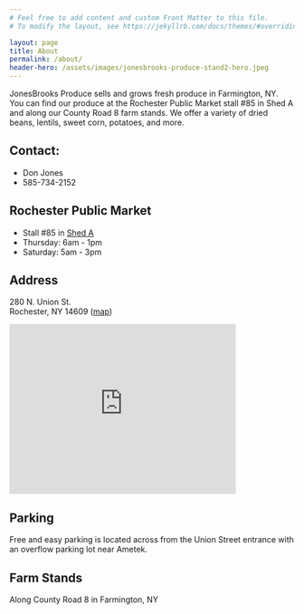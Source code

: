 ```yaml
---
# Feel free to add content and custom Front Matter to this file.
# To modify the layout, see https://jekyllrb.com/docs/themes/#overriding-theme-defaults

layout: page
title: About
permalink: /about/
header-hero: /assets/images/jonesbrooks-produce-stand2-hero.jpeg
---
```


JonesBrooks Produce sells and grows fresh produce in Farmington, NY. You can find our produce at the Rochester Public Market stall #85 in Shed A and along our County Road 8 farm stands. We offer a variety of dried beans, lentils, sweet corn, potatoes, and more.

## Contact: 

* Don Jones
* 585-734-2152

## Rochester Public Market

* Stall #85 in [Shed A](/assets/images/Rochester-Public-Market-2017.pdf)
* Thursday: 6am - 1pm
* Saturday: 5am - 3pm

## Address

280 N. Union St.\
Rochester, NY 14609 ([map](https://goo.gl/maps/Pve2LGCskuhn6utL6)) 

<iframe src="https://www.google.com/maps/embed?pb=!1m18!1m12!1m3!1d858.7105333483892!2d-77.589817616354!3d43.16507116408407!2m3!1f0!2f0!3f0!3m2!1i1024!2i768!4f13.1!3m3!1m2!1s0x0%3A0x76a86a935b147f4e!2sCity%20of%20Rochester%20Public%20Market!5e0!3m2!1sen!2sus!4v1615177314982!5m2!1sen!2sus" width="400" height="300" style="border:0;" allowfullscreen="" loading="lazy"></iframe>

## Parking

Free and easy parking is located across from the Union Street entrance with an overflow parking lot near Ametek.

## Farm Stands

Along County Road 8 in Farmington, NY
